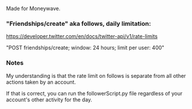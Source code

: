 Made for Moneywave.

### "Friendships/create" aka follows, daily limitation:

https://developer.twitter.com/en/docs/twitter-api/v1/rate-limits

"POST friendships/create; window: 24 hours;	limit per user: 400"

### Notes

My understanding is that the rate limit on follows is separate from all other actions taken by an account.

If that is correct, you can run the followerScript.py file regardless of your account's other activity for the day.
